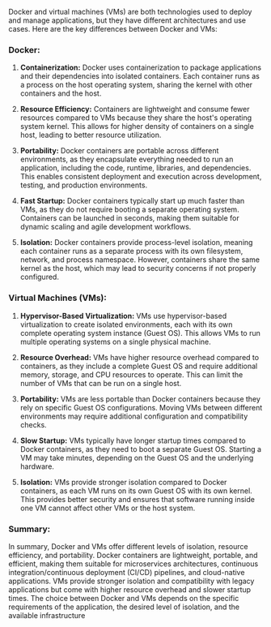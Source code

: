 Docker and virtual machines (VMs) are both technologies used to deploy and manage applications, but they have different architectures and use cases. Here are the key differences between Docker and VMs:

### Docker:

1. **Containerization:** Docker uses containerization to package applications and their dependencies into isolated containers. Each container runs as a process on the host operating system, sharing the kernel with other containers and the host.
    
2. **Resource Efficiency:** Containers are lightweight and consume fewer resources compared to VMs because they share the host's operating system kernel. This allows for higher density of containers on a single host, leading to better resource utilization.
    
3. **Portability:** Docker containers are portable across different environments, as they encapsulate everything needed to run an application, including the code, runtime, libraries, and dependencies. This enables consistent deployment and execution across development, testing, and production environments.
    
4. **Fast Startup:** Docker containers typically start up much faster than VMs, as they do not require booting a separate operating system. Containers can be launched in seconds, making them suitable for dynamic scaling and agile development workflows.
    
5. **Isolation:** Docker containers provide process-level isolation, meaning each container runs as a separate process with its own filesystem, network, and process namespace. However, containers share the same kernel as the host, which may lead to security concerns if not properly configured.
    

### Virtual Machines (VMs):

1. **Hypervisor-Based Virtualization:** VMs use hypervisor-based virtualization to create isolated environments, each with its own complete operating system instance (Guest OS). This allows VMs to run multiple operating systems on a single physical machine.
    
2. **Resource Overhead:** VMs have higher resource overhead compared to containers, as they include a complete Guest OS and require additional memory, storage, and CPU resources to operate. This can limit the number of VMs that can be run on a single host.
    
3. **Portability:** VMs are less portable than Docker containers because they rely on specific Guest OS configurations. Moving VMs between different environments may require additional configuration and compatibility checks.
    
4. **Slow Startup:** VMs typically have longer startup times compared to Docker containers, as they need to boot a separate Guest OS. Starting a VM may take minutes, depending on the Guest OS and the underlying hardware.
    
5. **Isolation:** VMs provide stronger isolation compared to Docker containers, as each VM runs on its own Guest OS with its own kernel. This provides better security and ensures that software running inside one VM cannot affect other VMs or the host system.
    

### Summary:

In summary, Docker and VMs offer different levels of isolation, resource efficiency, and portability. Docker containers are lightweight, portable, and efficient, making them suitable for microservices architectures, continuous integration/continuous deployment (CI/CD) pipelines, and cloud-native applications. VMs provide stronger isolation and compatibility with legacy applications but come with higher resource overhead and slower startup times. The choice between Docker and VMs depends on the specific requirements of the application, the desired level of isolation, and the available infrastructure